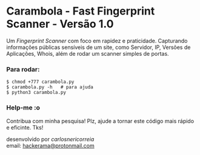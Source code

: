 # Carambola - Fast Fingerprint Scanner - Versão 1.0

Um _Fingerprint Scanner_ com foco em rapidez e praticidade. Capturando informações
públicas sensíveis de um site, como Servidor, IP, Versões de Aplicações, Whois,
além de rodar um scanner simples de portas.

<h3>Para rodar:</h3>
	
	$ chmod +777 carambola.py
  	$ carambola.py -h   # para ajuda
  	$ python3 carambola.py

<h3>Help-me :o</h3>

Contribua com minha pesquisa! Plz, ajude a tornar este código mais rápido e eficinte. Tks!

desenvolvido por _carlosnericorreia_<br>
email: hackerama@protonmail.com
